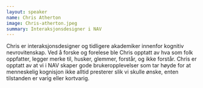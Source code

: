 ```yaml
---
layout: speaker
name: Chris Atherton
image: Chris-atherton.jpeg
summary: Interaksjonsdesigner i NAV
---
```

Chris er interaksjonsdesigner og tidligere akademiker innenfor kognitiv nevrovitenskap. Ved å forske og forelese ble Chris opptatt av hva som folk oppfatter, legger merke til, husker, glemmer, forstår, og ikke forstår. Chris er opptatt av at vi i NAV skaper gode brukeropplevelser som tar høyde for at menneskelig kognisjon ikke alltid presterer slik vi skulle ønske, enten tilstanden er varig eller kortvarig.
